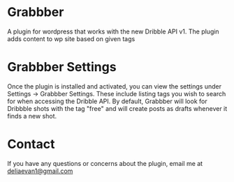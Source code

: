 # Grabbber
A plugin for wordpress that works with the new Dribble API v1. The plugin adds content to wp site based on given tags

# Grabbber Settings
Once the plugin is installed and activated, you can view the settings under Settings -> Grabbber Settings. These include listing tags you wish to search for when accessing the Dribble API. By default, Grabbber will look for Dribbble shots with the tag "free" and will create posts as drafts whenever it finds a new shot.

# Contact
If you have any questions or concerns about the plugin, email me at deliaevan1@gmail.com
